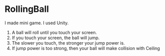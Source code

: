 # RollingBall
I made mini game. I used Unity.

1. A ball will roll until you touch your screen.
2. If you touch your screen, the ball will jump.
3. The slower you touch, the stronger your jump power is.
4. If jump power is too strong, then your ball will make collision with Ceiling
